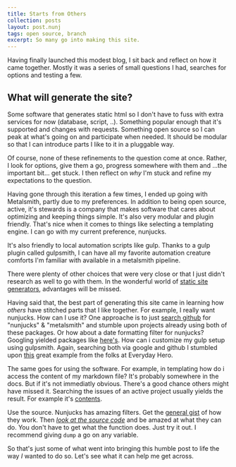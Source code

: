 ```yaml
---
title: Starts from Others
collection: posts
layout: post.nunj
tags: open source, branch
excerpt: So many go into making this site.
---
```


Having finally launched this modest blog, I sit back and reflect on how it came together.  Mostly it was a series of small questions I had, searches for options and testing a few.  

## What will generate the site?
Some software that generates static html so I don't have to fuss with extra services for now (database, script, ..). Something popular enough that it's supported and changes with requests. Something open source so I can peak at what's going on and participate when needed. It should be modular so that I can introduce parts I like to it in a pluggable way.

Of course, none of these refinements to the question come at once. Rather, I look for options, give them a go, progress somewhere with them and ...the important bit... get stuck. I then reflect on _why_ I'm stuck and refine my expectations to the question.

Having gone through this iteration a few times, I ended up going with Metalsmith, partly due to my preferences. In addition to being open source, active, it's stewards is a company that makes software that cares about optimizing and keeping things simple.  It's also very modular and plugin friendly.  That's nice when it comes to things like selecting a templating engine.  I can go with my current preference, nunjucks.

It's also friendly to local automation scripts like gulp.  Thanks to a gulp plugin called gulpsmith, I can have all my favorite automation creature comforts I'm familiar with available in a metalsmith pipeline.

There were plenty of other choices that were very close or that I just didn't research as well to go with them.  In the wonderful world of [static site generators](http://www.staticgen.com/), advantages will be missed.

Having said that, the best part of generating this site came in learning how _others_ have stitched parts that I like together. For example, I really want nunjucks. How can I use it? One approache is to just [search github](https://github.com/search) for "nunjucks" &amp;  "metalsmith" and stumble upon projects already using both of these packages.  Or how about a date formatting filter for nunjucks? Googling yielded packages like [here's](https://github.com/techmsi/nunjucks-date). How can i customize my gulp setup using gulpsmith.  Again, searching both via google and github I stumbled upon [this](https://github.com/everydayhero/oxjam-2015) great example from the folks at Everyday Hero.

The same goes for using the software. For example, in templating how do i access the content of my markdown file? It's probably somewhere in the docs. But if it's not immediatly obvious. There's a good chance others might have missed it. Searching the issues of an active project usually yields the result.  For example it's [contents](https://github.com/segmentio/metalsmith/issues/107#issuecomment-69931656).  

Use the source. Nunjucks has amazing filters. Get the [general gist](https://mozilla.github.io/nunjucks/templating.html#filters) of how they work. Then [_look at the source code_](https://github.com/mozilla/nunjucks/blob/master/src/filters.js) and be amazed at what they can do. You don't have to get what the function does.  Just try it out.  I recommend giving `dump` a go on any variable.

So that's just some of what went into bringing this humble post to life the way _I_ wanted to do so.  Let's see what it can help me get across.

